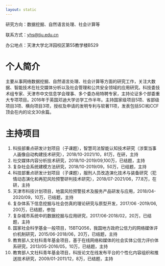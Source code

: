 ```yaml
---
layout: static
---
```


研究方向：数据挖掘、自然语言处理、社会计算等

联系方式：yhs@tju.edu.cn

办公地点：天津大学北洋园校区第55教学楼B529

# 个人简介

主要从事网络数据挖掘、自然语言处理、社会计算等方面的研究工作，关注大数据、智能技术在社交媒体分析以及社会管理和公共安全领域的应用研究。科技委技术组专家、天津市中文信息学会理事、多个委办局特聘专家，主持论证多个部委重大专项项目。2016年于英国邓迪大学访学工作半年。主持国家级项目5项、省部级项目3项、横向项目3项，授权及申请的发明专利与软著11项，发表包括SCI和CCF顶会在内的论文30余篇。

# 主持项目

1. 科技部重点研发计划项目（子课题），智慧司法智能认知技术研究（涉案当事人画像自动构建技术研究），2018/10-2021/10，81万，在研，主持
2. 社交媒体内容分析技术研究，2018/10-2019/09,100万，已结题，主持
3. 复杂社会系统建模方法研究，2018/10-2019/09，50万，已结题，主持
4. 科技部重点研发计划项目（子课题），服刑人员改造演化技术与装备研究（犯情动态演化和再犯风险预警研判技术研究），2018/07-2021/06，77.8万，在研，主持
5. 天津市科技计划项目，地震风险预警技术及服务产品研发与应用，2018/04-2020/09，10万，已结题，主持
6. 复杂体系下信息挖掘与社会仿真的理论研究与原型开发，2017/06 -2019/06, 200万，已结题，参加
7. 复杂城市系统中的数据挖掘与应用研究，2017/06-2018/02，20万，已结题，主持
8. 国家社会科学基金一般项目，15BTQ056，我国地方政府公信力的网络媒体评价机制研究，2015/06-2018/06，20万，已结题，主持
9. 教育部人文社科青年基金项目，基于在线网络和媒体的社会实体公信力评价体系研究，2013/05-2016/05，10万，已结题，主持
10. 教育部人文社科青年基金项目，科技论文在线发布平台的个性化内容组织和推送技术研究，2009/01-2011/12，8万，已结题，主持
